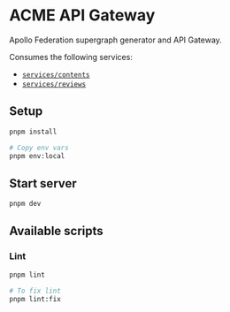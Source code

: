 # ACME API Gateway

Apollo Federation supergraph generator and API Gateway.

Consumes the following services:

- [`services/contents`](../contents)
- [`services/reviews`](../reviews)

## Setup

```bash
pnpm install

# Copy env vars
pnpm env:local
```

## Start server

```bash
pnpm dev
```

## Available scripts

### Lint

```bash
pnpm lint

# To fix lint
pnpm lint:fix
```

